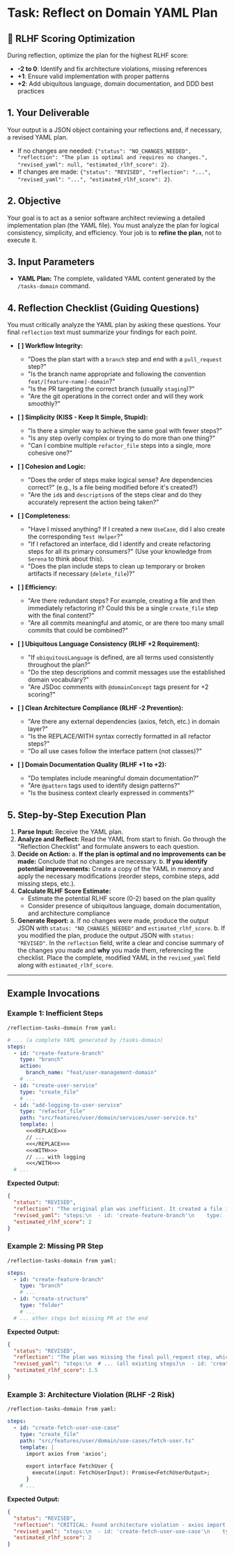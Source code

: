 # Task: Reflect on Domain YAML Plan

## 🤖 RLHF Scoring Optimization

During reflection, optimize the plan for the highest RLHF score:
- **-2 to 0**: Identify and fix architecture violations, missing references
- **+1**: Ensure valid implementation with proper patterns
- **+2**: Add ubiquitous language, domain documentation, and DDD best practices

## 1. Your Deliverable

Your output is a JSON object containing your reflections and, if necessary, a revised YAML plan.

- If no changes are needed: `{"status": "NO_CHANGES_NEEDED", "reflection": "The plan is optimal and requires no changes.", "revised_yaml": null, "estimated_rlhf_score": 2}`.
- If changes are made: `{"status": "REVISED", "reflection": "...", "revised_yaml": "...", "estimated_rlhf_score": 2}`.

## 2. Objective

Your goal is to act as a senior software architect reviewing a detailed implementation plan (the YAML file). You must analyze the plan for logical consistency, simplicity, and efficiency. Your job is to **refine the plan**, not to execute it.

## 3. Input Parameters

- **YAML Plan:** The complete, validated YAML content generated by the `/tasks-domain` command.

## 4. Reflection Checklist (Guiding Questions)

You must critically analyze the YAML plan by asking these questions. Your final `reflection` text must summarize your findings for each point.

- **[ ] Workflow Integrity:**

  - "Does the plan start with a `branch` step and end with a `pull_request` step?"
  - "Is the branch name appropriate and following the convention `feat/[feature-name]-domain`?"
  - "Is the PR targeting the correct branch (usually `staging`)?"
  - "Are the git operations in the correct order and will they work smoothly?"

- **[ ] Simplicity (KISS - Keep It Simple, Stupid):**

  - "Is there a simpler way to achieve the same goal with fewer steps?"
  - "Is any step overly complex or trying to do more than one thing?"
  - "Can I combine multiple `refactor_file` steps into a single, more cohesive one?"

- **[ ] Cohesion and Logic:**

  - "Does the order of steps make logical sense? Are dependencies correct?" (e.g., Is a file being modified before it's created?)
  - "Are the `id`s and `description`s of the steps clear and do they accurately represent the action being taken?"

- **[ ] Completeness:**

  - "Have I missed anything? If I created a new `UseCase`, did I also create the corresponding `Test Helper`?"
  - "If I refactored an interface, did I identify and create refactoring steps for all its primary consumers?" (Use your knowledge from `Serena` to think about this).
  - "Does the plan include steps to clean up temporary or broken artifacts if necessary (`delete_file`)?"

- **[ ] Efficiency:**
  - "Are there redundant steps? For example, creating a file and then immediately refactoring it? Could this be a single `create_file` step with the final content?"
  - "Are all commits meaningful and atomic, or are there too many small commits that could be combined?"

- **[ ] Ubiquitous Language Consistency (RLHF +2 Requirement):**
  - "If `ubiquitousLanguage` is defined, are all terms used consistently throughout the plan?"
  - "Do the step descriptions and commit messages use the established domain vocabulary?"
  - "Are JSDoc comments with `@domainConcept` tags present for +2 scoring?"

- **[ ] Clean Architecture Compliance (RLHF -2 Prevention):**
  - "Are there any external dependencies (axios, fetch, etc.) in domain layer?"
  - "Is the REPLACE/WITH syntax correctly formatted in all refactor steps?"
  - "Do all use cases follow the interface pattern (not classes)?"

- **[ ] Domain Documentation Quality (RLHF +1 to +2):**
  - "Do templates include meaningful domain documentation?"
  - "Are `@pattern` tags used to identify design patterns?"
  - "Is the business context clearly expressed in comments?"

## 5. Step-by-Step Execution Plan

1.  **Parse Input:** Receive the YAML plan.
2.  **Analyze and Reflect:** Read the YAML from start to finish. Go through the "Reflection Checklist" and formulate answers to each question.
3.  **Decide on Action:**
    a. **If the plan is optimal and no improvements can be made:** Conclude that no changes are necessary.
    b. **If you identify potential improvements:** Create a copy of the YAML in memory and apply the necessary modifications (reorder steps, combine steps, add missing steps, etc.).
4.  **Calculate RLHF Score Estimate:**
    - Estimate the potential RLHF score (0-2) based on the plan quality
    - Consider presence of ubiquitous language, domain documentation, and architecture compliance
5.  **Generate Report:**
    a. If no changes were made, produce the output JSON with `status: "NO_CHANGES_NEEDED"` and `estimated_rlhf_score`.
    b. If you modified the plan, produce the output JSON with `status: "REVISED"`. In the `reflection` field, write a clear and concise summary of the changes you made and **why** you made them, referencing the checklist. Place the complete, modified YAML in the `revised_yaml` field along with `estimated_rlhf_score`.

---

## Example Invocations

### Example 1: Inefficient Steps

`/reflection-tasks-domain from yaml:`

```yaml
# ... (a complete YAML generated by /tasks-domain)
steps:
  - id: "create-feature-branch"
    type: "branch"
    action:
      branch_name: "feat/user-management-domain"
    # ...
  - id: "create-user-service"
    type: "create_file"
    # ...
  - id: "add-logging-to-user-service"
    type: "refactor_file"
    path: "src/features/user/domain/services/user-service.ts"
    template: |
      <<<REPLACE>>>
      // ...
      <<</REPLACE>>>
      <<<WITH>>>
      // ... with logging
      <<</WITH>>>
  # ...
```

**Expected Output:**

```json
{
  "status": "REVISED",
  "reflection": "The original plan was inefficient. It created a file in one step and then immediately refactored it in the next. I have combined these into a single 'create_file' step that generates the file with logging included from the start, following the KISS principle. Added JSDoc comments with @domainConcept tags for RLHF +2 scoring. The workflow steps (branch and PR) are correctly positioned.",
  "revised_yaml": "steps:\n  - id: 'create-feature-branch'\n    type: 'branch'\n    # ...\n  - id: 'create-user-service-with-logging'\n    type: 'create_file'\n    template: |\n      /**\n       * @domainConcept User Service\n       * @pattern Domain Service\n       */\n      # ... (combined step with documentation)\n  - id: 'create-pull-request'\n    type: 'pull_request'\n    # ...",
  "estimated_rlhf_score": 2
}
```

### Example 2: Missing PR Step

`/reflection-tasks-domain from yaml:`

```yaml
steps:
  - id: "create-feature-branch"
    type: "branch"
    # ...
  - id: "create-structure"
    type: "folder"
    # ...
  # ... other steps but missing PR at the end
```

**Expected Output:**

```json
{
  "status": "REVISED",
  "reflection": "The plan was missing the final pull_request step, which is essential for completing the workflow. I've added it to ensure the feature can be properly submitted for review to the staging branch. Also verified that ubiquitous language is present for potential RLHF +2 scoring.",
  "revised_yaml": "steps:\n  # ... (all existing steps)\n  - id: 'create-pull-request'\n    type: 'pull_request'\n    description: 'Create pull request for domain to staging'\n    action:\n      target_branch: 'staging'\n      source_branch: 'feat/[feature]-domain'\n    # ...",
  "estimated_rlhf_score": 1.5
}
```

### Example 3: Architecture Violation (RLHF -2 Risk)

`/reflection-tasks-domain from yaml:`

```yaml
steps:
  - id: "create-fetch-user-use-case"
    type: "create_file"
    path: "src/features/user/domain/use-cases/fetch-user.ts"
    template: |
      import axios from 'axios';

      export interface FetchUser {
        execute(input: FetchUserInput): Promise<FetchUserOutput>;
      }
    # ...
```

**Expected Output:**

```json
{
  "status": "REVISED",
  "reflection": "CRITICAL: Found architecture violation - axios import in domain layer would result in RLHF -2 score. Removed external dependency and added proper domain documentation with @domainConcept tags. This ensures Clean Architecture compliance and aims for RLHF +2 score.",
  "revised_yaml": "steps:\n  - id: 'create-fetch-user-use-case'\n    type: 'create_file'\n    path: 'src/features/user/domain/use-cases/fetch-user.ts'\n    template: |\n      /**\n       * @domainConcept User Fetching\n       * @pattern Use Case Interface\n       * @principle Clean Architecture - No external dependencies in domain\n       */\n      export interface FetchUser {\n        execute(input: FetchUserInput): Promise<FetchUserOutput>;\n      }\n    # ...",
  "estimated_rlhf_score": 2
}
```
